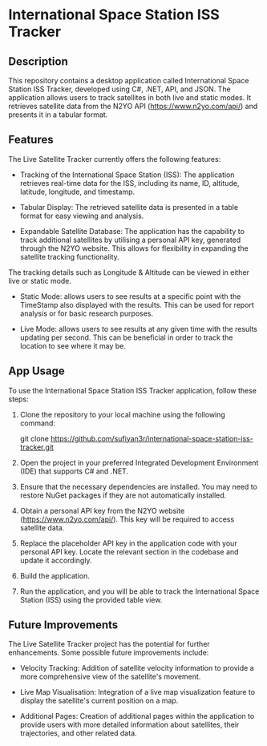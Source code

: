 # International Space Station ISS Tracker


## Description

This repository contains a desktop application called International Space Station ISS Tracker, developed using C#, .NET, API, and JSON. The application allows users to track satellites in both live and static modes. It retrieves satellite data from the N2YO API (https://www.n2yo.com/api/) and presents it in a tabular format.

## Features

The Live Satellite Tracker currently offers the following features:

- Tracking of the International Space Station (ISS): The application retrieves real-time data for the ISS, including its name, ID, altitude, latitude, longitude, and timestamp.

- Tabular Display: The retrieved satellite data is presented in a table format for easy viewing and analysis.

- Expandable Satellite Database: The application has the capability to track additional satellites by utilising a personal API key, generated through the N2YO website. This allows for flexibility in expanding the satellite tracking functionality.

The tracking details such as Longitude & Altitude can be viewed in either live or static mode.

- Static Mode: allows users to see results at a specific point with the TimeStamp also displayed with the results.
This can be used for report analysis or for basic research purposes.

- Live Mode: allows users to see results at any given time with the results updating per second.
This can be beneficial in order to track the location to see where it may be.

## App Usage

To use the International Space Station ISS Tracker application, follow these steps:

1. Clone the repository to your local machine using the following command:

    git clone https://github.com/sufiyan3r/international-space-station-iss-tracker.git

2. Open the project in your preferred Integrated Development Environment (IDE) that supports C# and .NET.

3. Ensure that the necessary dependencies are installed. You may need to restore NuGet packages if they are not automatically installed.

4. Obtain a personal API key from the N2YO website (https://www.n2yo.com/api/). This key will be required to access satellite data.

5. Replace the placeholder API key in the application code with your personal API key. Locate the relevant section in the codebase and update it accordingly.

6. Build the application.

7. Run the application, and you will be able to track the International Space Station (ISS) using the provided table view.

## Future Improvements

The Live Satellite Tracker project has the potential for further enhancements. Some possible future improvements include:

- Velocity Tracking: Addition of satellite velocity information to provide a more comprehensive view of the satellite's movement.

- Live Map Visualisation: Integration of a live map visualization feature to display the satellite's current position on a map.

- Additional Pages: Creation of additional pages within the application to provide users with more detailed information about satellites, their trajectories, and other related data.
